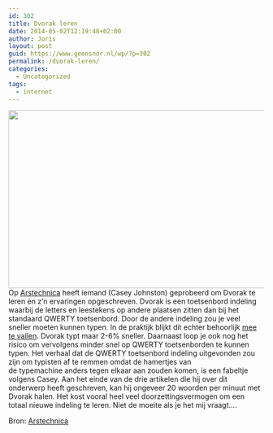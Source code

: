 ```yaml
---
id: 302
title: Dvorak leren
date: 2014-05-02T12:19:48+02:00
author: Joris
layout: post
guid: https://www.geensnor.nl/wp/?p=302
permalink: /dvorak-leren/
categories:
  - Uncategorized
tags:
  - internet
---
```

<img class="alignright" src="https://cdn.arstechnica.net/wp-content/uploads/2014/04/dvorak-part-3.png" alt="" width="640" height="350" />Op [Arstechnica](https://arstechnica.com/gadgets/2014/03/my-quest-to-learn-the-dvorak-keyboard-layout-part-1/) heeft iemand (Casey Johnston) geprobeerd om Dvorak te leren en z&#8217;n ervaringen opgeschreven. Dvorak is een toetsenbord indeling waarbij de letters en leestekens op andere plaatsen zitten dan bij het standaard QWERTY toetsenbord. Door de andere indeling zou je veel sneller moeten kunnen typen. In de praktijk blijkt dit echter behoorlijk [mee te vallen](https://www.santafe.edu/media/workingpapers/98-05-041.pdf). Dvorak typt maar 2-6% sneller. Daarnaast loop je ook nog het risico om vervolgens minder snel op QWERTY toetsenborden te kunnen typen. Het verhaal dat de QWERTY toetsenbord indeling uitgevonden zou zijn om typisten af te remmen omdat de hamertjes van de typemachine anders tegen elkaar aan zouden komen, is een fabeltje volgens Casey. Aan het einde van de drie artikelen die hij over dit onderwerp heeft geschreven, kan hij ongeveer 20 woorden per minuut met Dvorak halen. Het kost vooral heel veel doorzettingsvermogen om een totaal nieuwe indeling te leren. Niet de moeite als je het mij vraagt&#8230;.

Bron: [Arstechnica](https://arstechnica.com/gadgets/2014/03/my-quest-to-learn-the-dvorak-keyboard-layout-part-1/)